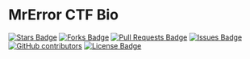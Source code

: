 # MrError CTF Bio

<a href="https://github.com/0MrError0/frida-android-jni-hooking/stargazers"><img src="https://img.shields.io/github/stars/0MrError0/frida-android-jni-hooking" alt="Stars Badge"/></a>
<a href="https://github.com/0MrError0/awesome-github-profile-readme/network/members"><img src="https://img.shields.io/github/forks/0MrError0/awesome-github-profile-readme" alt="Forks Badge"/></a>
<a href="https://github.com/0MrError0/awesome-github-profile-readme/pulls"><img src="https://img.shields.io/github/issues-pr/0MrError0/awesome-github-profile-readme" alt="Pull Requests Badge"/></a>
<a href="https://github.com/0MrError0/awesome-github-profile-readme/issues"><img src="https://img.shields.io/github/issues/0MrError0/awesome-github-profile-readme" alt="Issues Badge"/></a>
<a href="https://github.com/0MrError0/awesome-github-profile-readme/graphs/contributors"><img alt="GitHub contributors" src="https://img.shields.io/github/contributors/0MrError0/awesome-github-profile-readme?color=2b9348"></a>
<a href="https://github.com/0MrError0/awesome-github-profile-readme/blob/master/LICENSE"><img src="https://img.shields.io/github/license/0MrError0/awesome-github-profile-readme?color=2b9348" alt="License Badge"/></a>
